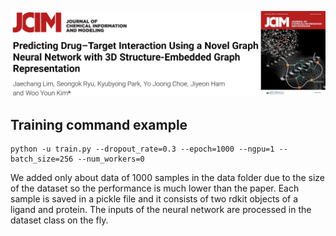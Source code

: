 ![Screenshot](figure.png)

## Training command example

```
python -u train.py --dropout_rate=0.3 --epoch=1000 --ngpu=1 --batch_size=256 --num_workers=0
```
We added only about data of 1000 samples in the data folder due to the size of the dataset so the performance is much lower than the paper. Each sample is saved in a pickle file and it consists of two rdkit objects of a ligand and protein. The inputs of the neural network are processed in the dataset class on the fly.
